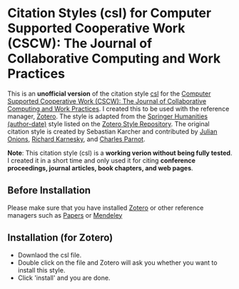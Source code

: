 # Citation Styles (csl) for Computer Supported Cooperative Work (CSCW): The Journal of Collaborative Computing and Work Practices
This is an **unofficial version** of the citation style [csl](http://citationstyles.org/) for the [Computer Supported Cooperative Work (CSCW): The Journal of Collaborative Computing and Work Practices](http://www.springer.com/computer/journal/10606). I created this to be used with the reference manager, [Zotero](https://www.zotero.org/). The style is adapted from the [Springer Humanities (author-date)](https://www.zotero.org/styles/springer-humanities-author-date) style listed on the [Zotero Style Repository](https://www.zotero.org/styles). The original citation style is created by Sebastian Karcher and contributed by [Julian Onions](maito:julian.onions@gmail.com), [Richard Karnesky](http://arc.nucapt.northwestern.edu/Richard_Karnesky), and [Charles Parnot](http://twitter.com/cparnot).

**Note**: This citation style (csl) is a **working verion without being fully tested**. I created it in a short time and only used it for citing **conference proceedings, journal articles, book chapters, and web pages**. 

## Before Installation
Please make sure that you have installed [Zotero](https://www.zotero.org/) or other reference managers such as [Papers](http://papersapp.com/) or [Mendeley](https://www.mendeley.com//)

## Installation (for Zotero)
- Downlaod the csl file.
- Double click on the file and Zotero will ask you whether you want to install this style.
- Click 'install' and you are done.
